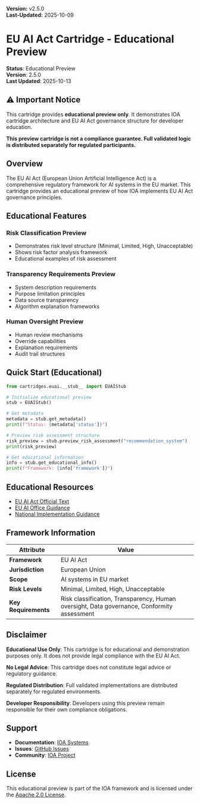 **Version:** v2.5.0  
**Last-Updated:** 2025-10-09

# EU AI Act Cartridge - Educational Preview

**Status**: Educational Preview  
**Version**: 2.5.0  
**Last Updated**: 2025-10-13

## ⚠️ Important Notice

This cartridge provides **educational preview only**. It demonstrates IOA cartridge architecture and EU AI Act governance structure for developer education.

**This preview cartridge is not a compliance guarantee. Full validated logic is distributed separately for regulated participants.**

## Overview

The EU AI Act (European Union Artificial Intelligence Act) is a comprehensive regulatory framework for AI systems in the EU market. This cartridge provides an educational preview of how IOA implements EU AI Act governance principles.

## Educational Features

### Risk Classification Preview
- Demonstrates risk level structure (Minimal, Limited, High, Unacceptable)
- Shows risk factor analysis framework
- Educational examples of risk assessment

### Transparency Requirements Preview
- System description requirements
- Purpose limitation principles
- Data source transparency
- Algorithm explanation frameworks

### Human Oversight Preview
- Human review mechanisms
- Override capabilities
- Explanation requirements
- Audit trail structures

## Quick Start (Educational)

```python
from cartridges.euai.__stub__ import EUAIStub

# Initialize educational preview
stub = EUAIStub()

# Get metadata
metadata = stub.get_metadata()
print(f"Status: {metadata['status']}")

# Preview risk assessment structure
risk_preview = stub.preview_risk_assessment("recommendation_system")
print(risk_preview)

# Get educational information
info = stub.get_educational_info()
print(f"Framework: {info['framework']}")
```

## Educational Resources

- [EU AI Act Official Text](https://eur-lex.europa.eu/legal-content/EN/TXT/?uri=CELEX:52021PC0206)
- [EU AI Office Guidance](https://digital-strategy.ec.europa.eu/en/policies/regulatory-framework-ai)
- [National Implementation Guidance](https://ec.europa.eu/info/law/better-regulation/have-your-say/initiatives/12527-Artificial-Intelligence-Act_en)

## Framework Information

| Attribute | Value |
|-----------|-------|
| **Framework** | EU AI Act |
| **Jurisdiction** | European Union |
| **Scope** | AI systems in EU market |
| **Risk Levels** | Minimal, Limited, High, Unacceptable |
| **Key Requirements** | Risk classification, Transparency, Human oversight, Data governance, Conformity assessment |

## Disclaimer

**Educational Use Only**: This cartridge is for educational and demonstration purposes only. It does not provide legal compliance with the EU AI Act.

**No Legal Advice**: This cartridge does not constitute legal advice or regulatory guidance.

**Regulated Distribution**: Full validated implementations are distributed separately for regulated environments.

**Developer Responsibility**: Developers using this preview remain responsible for their own compliance obligations.

## Support

- **Documentation**: [IOA Systems](https://ioa.systems/docs)
- **Issues**: [GitHub Issues](https://github.com/OrchIntel/ioa-core/issues)
- **Community**: [IOA Project](https://ioaproject.org)

## License

This educational preview is part of the IOA framework and is licensed under the [Apache 2.0 License](../../LICENSE).
